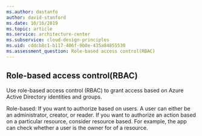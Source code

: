 ```yaml
---
ms.author: dastanfo
author: david-stanford
ms.date: 10/16/2019
ms.topic: article
ms.service: architecture-center
ms.subservice: cloud-design-principles
ms.uid: cddcb8c1-b117-406f-9b0e-435a84855530
ms.assessment_question: Role-based access control(RBAC)
---
```

## Role-based access control(RBAC)

Use role-based access control (RBAC) to grant access based on Azure Active Directory identities and groups.

Role-based: If you want to authorize based on users. A user can either be an administrator, creator, or reader. If you want to authorize an action based on a particular resource, consider resource based. For example, the app can check whether a user is the owner for of a resource.
